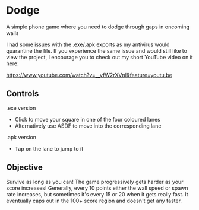 # Dodge
A simple phone game where you need to dodge through gaps in oncoming walls

I had some issues with the .exe/.apk exports as my antivirus would quarantine the file. If you experience the same issue and would still like to view the project, I encourage you to check out my short YouTube video on it here:

https://www.youtube.com/watch?v=__yfW2rXVnI&feature=youtu.be

## Controls
.exe version
- Click to move your square in one of the four coloured lanes
- Alternatively use ASDF to move into the corresponding lane

.apk version
- Tap on the lane to jump to it

## Objective
Survive as long as you can! The game progressively gets harder as your score increases! Generally, every 10 points either the wall speed or spawn rate increases, but sometimes it's every 15 or 20 when it gets really fast. It eventually caps out in the 100+ score region and doesn't get any faster.
